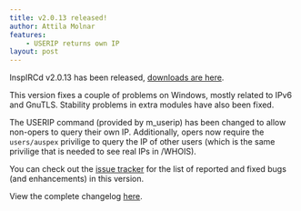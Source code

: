 ```yaml
---
title: v2.0.13 released!
author: Attila Molnar
features:
    - USERIP returns own IP
layout: post
---
```


InspIRCd v2.0.13 has been released, [downloads are here](https://github.com/inspircd/inspircd/releases).

This version fixes a couple of problems on Windows, mostly related to IPv6 and GnuTLS.
Stability problems in extra modules have also been fixed.

<!--more-->

The USERIP command (provided by m_userip) has been changed to allow non-opers to query their own IP. Additionally, opers now require the `users/auspex` privilige to query the IP of other users (which is the same privilige that is needed to see real IPs in /WHOIS).

You can check out the [issue tracker](https://github.com/inspircd/inspircd/issues?milestone=10&state=closed) for the list of reported and fixed bugs (and enhancements) in this version.

View the complete changelog [here](https://github.com/inspircd/inspircd/compare/v2.0.12...v2.0.13).